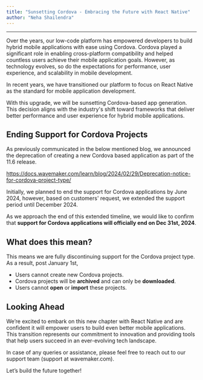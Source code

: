 ```yaml
---
title: "Sunsetting Cordova - Embracing the Future with React Native"
author: "Neha Shailendra"
---
```

---


Over the years, our low-code platform has empowered developers to build hybrid mobile applications with ease using Cordova. Cordova played a significant role in enabling cross-platform compatibility and helped countless users achieve their mobile application goals. However, as technology evolves, so do the expectations for performance, user experience, and scalability in mobile development.

In recent years, we have transitioned our platform to focus on React Native as the standard for mobile application development.

With this upgrade, we will be sunsetting Cordova-based app generation. This decision aligns with the industry's shift toward frameworks that deliver better performance and user experience for hybrid mobile applications.

<!-- truncate -->

## Ending Support for Cordova Projects

As previously communicated in the below mentioned blog, we announced the deprecation of creating a new Cordova based application as part of the 11.6 release.

https://docs.wavemaker.com/learn/blog/2024/02/29/Deprecation-notice-for-cordova-project-type/

Initially, we planned to end the support for Cordova applications by June 2024, however, based on customers' request, we extended the support period until December 2024.

As we approach the end of this extended timeline, we would like to confirm that **support for Cordova applications will officially end on Dec 31st, 2024**.

## What does this mean?

This means we are fully discontinuing support for the Cordova project type. As a result, post January 1st, 

- Users cannot create new Cordova projects.
- Cordova projects will be **archived** and can only be **downloaded**.
- Users cannot **open** or **import** these projects.

## Looking Ahead

We’re excited to embark on this new chapter with React Native and are confident it will empower users to build even better mobile applications. This transition represents our commitment to innovation and providing tools that help users succeed in an ever-evolving tech landscape.

In case of any queries or assistance, please feel free to reach out to our support team (support at wavemaker.com).

Let’s build the future together!


